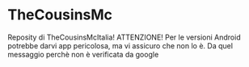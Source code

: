 # TheCousinsMc
Reposity di TheCousinsMcItalia!
ATTENZIONE! Per le versioni Android potrebbe darvi app pericolosa, ma vi assicuro che non lo è. Da quel messaggio perchè non è verificata da google
